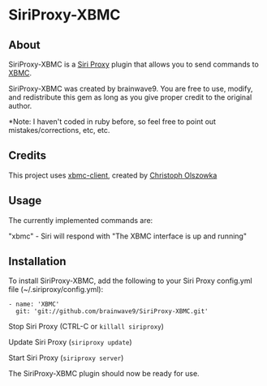 SiriProxy-XBMC
==============

About
-----
SiriProxy-XBMC is a [Siri Proxy](https://github.com/plamoni/SiriProxy) plugin that allows you to send commands to [XBMC](http://www.xbmc.org).

SiriProxy-XBMC was created by brainwave9.
You are free to use, modify, and redistribute this gem as long as you give proper credit to the original author.

*Note: I haven't coded in ruby before, so feel free to point out mistakes/corrections, etc, etc.


Credits
-------
This project uses [xbmc-client](https://github.com/colszowka/xbmc-client), created by [Christoph Olszowka](https://github.com/colszowka)


Usage
-----
The currently implemented commands are:

"xbmc" - Siri will respond with "The XBMC interface is up and running"



Installation
------------

To install SiriProxy-XBMC, add the following to your Siri Proxy config.yml file (~/.siriproxy/config.yml):

    - name: 'XBMC'
      git: 'git://github.com/brainwave9/SiriProxy-XBMC.git'

Stop Siri Proxy (CTRL-C or `killall siriproxy`)

Update Siri Proxy (`siriproxy update`)
          
Start Siri Proxy (`siriproxy server`)

The SiriProxy-XBMC plugin should now be ready for use.


